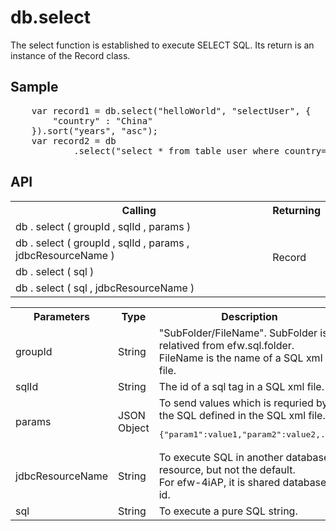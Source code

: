 <H1>db.select</H1>

The select function is established to execute SELECT SQL.
Its return is an instance of the Record class.

<h2>Sample</h2>
<pre>
	var record1 = db.select("helloWorld", "selectUser", {
		"country" : "China"
	}).sort("years", "asc");
	var record2 = db
			.select("select * from table_user where country='China' order years asc");
</pre>

<h2>API</h2>

<table>
<tr><th>Calling</th><th>Returning</th></tr>
<tr><td>db . select ( groupId , sqlId , params )</td><td rowspan=4>Record</td></tr>
<tr><td>db . select ( groupId , sqlId , params , jdbcResourceName )</td></tr>
<tr><td>db . select ( sql )</td></tr>
<tr><td>db . select ( sql , jdbcResourceName )</td></tr>
</table>


<table>
<tr><th>Parameters</th><th>Type</th><th>Description</th></tr>
<tr><td>groupId</td><td>String</td><td>"SubFolder/FileName". SubFolder is relatived from efw.sql.folder. FileName is the name of a SQL xml file.</td></tr>
<tr><td>sqlId</td><td>String</td><td>The id of a sql tag in a SQL xml file.</td></tr>
<tr><td>params</td><td>JSON Object</td>
<td>To send values which is requried by the SQL defined in the SQL xml file. 
<pre>{"param1":value1,"param2":value2,...}</pre>
</td></tr>
<tr><td>jdbcResourceName</td><td>String</td><td>To execute SQL in another database resource, but not the default. 
<br>For efw-4iAP, it is shared database id.
</td></tr>
<tr><td>sql</td><td>String</td><td>To execute a pure SQL string.</td></tr>
</table>

